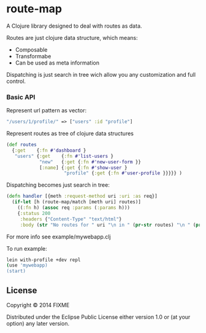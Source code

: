 # route-map

A Clojure library designed to deal with routes as data.

Routes are just clojure data structure, which means:

* Composable
* Transformabe
* Can be used as meta information

Dispatching is just search in tree
wich allow you any customization and full control.

### Basic API

Represent url pattern as vector:

```clojure
"/users/1/profile/" => ["users" :id "profile"]
```

Represent routes as tree of clojure data structures

```clojure
(def routes
  {:get    {:fn #'dashboard }
   "users" {:get    {:fn #'list-users }
            "new"   {:get {:fn #'new-user-form }}
            [:name] {:get {:fn #'show-user }
                     "profile" {:get {:fn #'user-profile }}}}} )

```

Dispatching becomes just search in tree:

```clojure
(defn handler [{meth :request-method uri :uri :as req}]
  (if-let [h (route-map/match [meth uri] routes)]
    ((:fn h) (assoc req :params (:params h)))
    {:status 200
     :headers {"Content-Type" "text/html"}
     :body (str "No routes for " uri "\n in " (pr-str routes) "\n " (pr-str req))}))

```

For more info see example/mywebapp.clj

To run example:

```bash
lein with-profile +dev repl
(use 'mywebapp)
(start)
```

## License

Copyright © 2014 FIXME

Distributed under the Eclipse Public License either version 1.0 or (at
your option) any later version.
